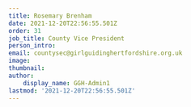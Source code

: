 ```yaml
---
title: Rosemary Brenham
date: 2021-12-20T22:56:55.501Z
order: 31
job_title: County Vice President
person_intro: 
email: countysec@girlguidinghertfordshire.org.uk
image: 
thumbnail: 
author:
    display_name: GGH-Admin1
lastmod: '2021-12-20T22:56:55.501Z'
---
```


